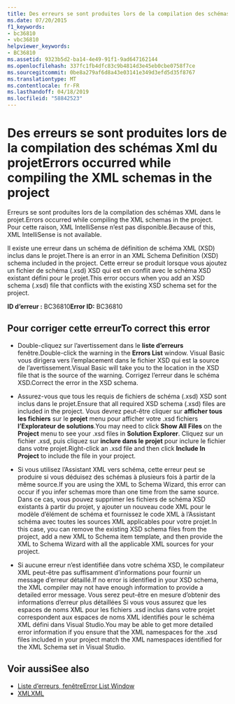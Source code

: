 ```yaml
---
title: Des erreurs se sont produites lors de la compilation des schémas Xml du projet
ms.date: 07/20/2015
f1_keywords:
- bc36810
- vbc36810
helpviewer_keywords:
- BC36810
ms.assetid: 9323b5d2-ba14-4e49-91f1-9ad647162144
ms.openlocfilehash: 337fc1fb4dfc83c9b4814d3e45eb0cbe0758f7ce
ms.sourcegitcommit: 0be8a279af6d8a43e03141e349d3efd5d35f8767
ms.translationtype: MT
ms.contentlocale: fr-FR
ms.lasthandoff: 04/18/2019
ms.locfileid: "58842523"
---
```

# <a name="errors-occurred-while-compiling-the-xml-schemas-in-the-project"></a><span data-ttu-id="16e07-102">Des erreurs se sont produites lors de la compilation des schémas Xml du projet</span><span class="sxs-lookup"><span data-stu-id="16e07-102">Errors occurred while compiling the XML schemas in the project</span></span>
<span data-ttu-id="16e07-103">Erreurs se sont produites lors de la compilation des schémas XML dans le projet.</span><span class="sxs-lookup"><span data-stu-id="16e07-103">Errors occurred while compiling the XML schemas in the project.</span></span> <span data-ttu-id="16e07-104">Pour cette raison, XML IntelliSense n’est pas disponible.</span><span class="sxs-lookup"><span data-stu-id="16e07-104">Because of this, XML IntelliSense is not available.</span></span>  
  
 <span data-ttu-id="16e07-105">Il existe une erreur dans un schéma de définition de schéma XML (XSD) inclus dans le projet.</span><span class="sxs-lookup"><span data-stu-id="16e07-105">There is an error in an XML Schema Definition (XSD) schema included in the project.</span></span> <span data-ttu-id="16e07-106">Cette erreur se produit lorsque vous ajoutez un fichier de schéma (.xsd) XSD qui est en conflit avec le schéma XSD existant défini pour le projet.</span><span class="sxs-lookup"><span data-stu-id="16e07-106">This error occurs when you add an XSD schema (.xsd) file that conflicts with the existing XSD schema set for the project.</span></span>  
  
 <span data-ttu-id="16e07-107">**ID d’erreur :** BC36810</span><span class="sxs-lookup"><span data-stu-id="16e07-107">**Error ID:** BC36810</span></span>  
  
## <a name="to-correct-this-error"></a><span data-ttu-id="16e07-108">Pour corriger cette erreur</span><span class="sxs-lookup"><span data-stu-id="16e07-108">To correct this error</span></span>  
  
-   <span data-ttu-id="16e07-109">Double-cliquez sur l’avertissement dans le **liste d’erreurs** fenêtre.</span><span class="sxs-lookup"><span data-stu-id="16e07-109">Double-click the warning in the **Errors List** window.</span></span> <span data-ttu-id="16e07-110">Visual Basic vous dirigera vers l’emplacement dans le fichier XSD qui est la source de l’avertissement.</span><span class="sxs-lookup"><span data-stu-id="16e07-110">Visual Basic will take you to the location in the XSD file that is the source of the warning.</span></span> <span data-ttu-id="16e07-111">Corrigez l’erreur dans le schéma XSD.</span><span class="sxs-lookup"><span data-stu-id="16e07-111">Correct the error in the XSD schema.</span></span>  
  
-   <span data-ttu-id="16e07-112">Assurez-vous que tous les requis de fichiers de schéma (.xsd) XSD sont inclus dans le projet.</span><span class="sxs-lookup"><span data-stu-id="16e07-112">Ensure that all required XSD schema (.xsd) files are included in the project.</span></span> <span data-ttu-id="16e07-113">Vous devrez peut-être cliquer sur **afficher tous les fichiers** sur le **projet** menu pour afficher votre .xsd fichiers **l’Explorateur de solutions**.</span><span class="sxs-lookup"><span data-stu-id="16e07-113">You may need to click **Show All Files** on the **Project** menu to see your .xsd files in **Solution Explorer**.</span></span> <span data-ttu-id="16e07-114">Cliquez sur un fichier .xsd, puis cliquez sur **inclure dans le projet** pour inclure le fichier dans votre projet.</span><span class="sxs-lookup"><span data-stu-id="16e07-114">Right-click an .xsd file and then click **Include In Project** to include the file in your project.</span></span>  
  
-   <span data-ttu-id="16e07-115">Si vous utilisez l’Assistant XML vers schéma, cette erreur peut se produire si vous déduisez des schémas à plusieurs fois à partir de la même source.</span><span class="sxs-lookup"><span data-stu-id="16e07-115">If you are using the XML to Schema Wizard, this error can occur if you infer schemas more than one time from the same source.</span></span> <span data-ttu-id="16e07-116">Dans ce cas, vous pouvez supprimer les fichiers de schéma XSD existants à partir du projet, y ajouter un nouveau code XML pour le modèle d’élément de schéma et fournissez le code XML à l’Assistant schéma avec toutes les sources XML applicables pour votre projet.</span><span class="sxs-lookup"><span data-stu-id="16e07-116">In this case, you can remove the existing XSD schema files from the project, add a new XML to Schema item template, and then provide the XML to Schema Wizard with all the applicable XML sources for your project.</span></span>  
  
-   <span data-ttu-id="16e07-117">Si aucune erreur n’est identifiée dans votre schéma XSD, le compilateur XML peut-être pas suffisamment d’informations pour fournir un message d’erreur détaillé.</span><span class="sxs-lookup"><span data-stu-id="16e07-117">If no error is identified in your XSD schema, the XML compiler may not have enough information to provide a detailed error message.</span></span> <span data-ttu-id="16e07-118">Vous serez peut-être en mesure d’obtenir des informations d’erreur plus détaillées Si vous vous assurez que les espaces de noms XML pour les fichiers .xsd inclus dans votre projet correspondent aux espaces de noms XML identifiés pour le schéma XML défini dans Visual Studio.</span><span class="sxs-lookup"><span data-stu-id="16e07-118">You may be able to get more detailed error information if you ensure that the XML namespaces for the .xsd files included in your project match the XML namespaces identified for the XML Schema set in Visual Studio.</span></span>  
  
## <a name="see-also"></a><span data-ttu-id="16e07-119">Voir aussi</span><span class="sxs-lookup"><span data-stu-id="16e07-119">See also</span></span>

- [<span data-ttu-id="16e07-120">Liste d’erreurs, fenêtre</span><span class="sxs-lookup"><span data-stu-id="16e07-120">Error List Window</span></span>](/visualstudio/ide/reference/error-list-window)
- [<span data-ttu-id="16e07-121">XML</span><span class="sxs-lookup"><span data-stu-id="16e07-121">XML</span></span>](../../../visual-basic/programming-guide/language-features/xml/index.md)
